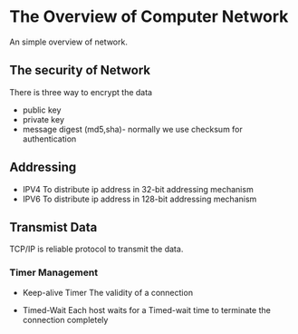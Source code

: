 # The Overview of Computer Network
An simple overview of network.

## The security of Network
There is three way to encrypt the data
* public key
* private key
* message digest (md5,sha)- normally we use checksum for authentication

## Addressing
* IPV4
    To distribute ip address in 32-bit addressing mechanism
* IPV6
    To distribute ip address in 128-bit addressing mechanism

## Transmist Data
TCP/IP is reliable protocol to transmit the data.

### Timer Management
* Keep-alive Timer
The validity of a connection

* Timed-Wait
Each host waits for a Timed-wait time to terminate the connection completely